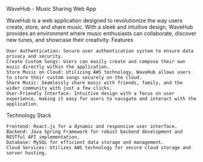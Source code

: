 WaveHub - Music Sharing Web App

WaveHub is a web application designed to revolutionize the way users create, store, and share music. With a sleek and intuitive design, WaveHub provides an environment where music enthusiasts can collaborate, discover new tunes, and showcase their creativity.
Features

    User Authentication: Secure user authentication system to ensure data privacy and security.
    Create Custom Songs: Users can easily create and compose their own music directly within the application.
    Store Music on Cloud: Utilizing AWS technology, WaveHub allows users to store their custom songs securely on the cloud.
    Share Music: Seamlessly share music with friends, family, and the wider community with just a few clicks.
    User-Friendly Interface: Intuitive design with a focus on user experience, making it easy for users to navigate and interact with the application.

Technology Stack

    Frontend: React.js for a dynamic and responsive user interface.
    Backend: Java Spring Framework for robust backend development and RESTful API implementation.
    Database: MySQL for efficient data storage and management.
    Cloud Services: Utilizes AWS technology for secure cloud storage and server hosting.
